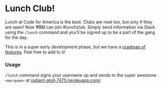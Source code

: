 # Lunch Club!

Lunch at Code for America is the best. Clubs are neat too, but only if they are open! Now **YOU** can join #lunchclub. Simply send information via Slack using the `/lunch` command and you'll be signed up to be a part of the gang for the day.

This is in a super early development phase, but we have a [roadmap of features](https://github.com/codeforamerica/lunch-club/issues/1). Feel free to add to it!

### Usage

`/lunch` command signs your username up and sends to the super awesome `<marquee>` at [radiant-atoll-7475.herokuapp.com/](http://radiant-atoll-7475.herokuapp.com/).
